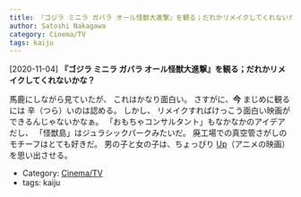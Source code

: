 ```yaml
---
title: 『ゴジラ ミニラ ガバラ オール怪獣大進撃』を観る；だれかリメイクしてくれないかな？
author: Satoshi Nakagawa
category: Cinema/TV
tags: kaiju 
---
```


[2020-11-04] **『ゴジラ ミニラ ガバラ オール怪獣大進撃』を観る；だれかリメイクしてくれないかな？** 

 馬鹿にしながら見ていたが、
これはかなり面白い。
さすがに、**今** まじめに観るには
辛（つら）いのは認める。
しかし、
リメイクすればけっこう面白い映画ができるんじゃないかなぁ。
「おもちゃコンサルタント」もなかなかのアイデアだし、
「怪獣島」はジュラシックパークみたいだ。
廃工場での真空管さがしのモチーフはとても好きだ。
男の子と女の子は、ちょっぴり
[Up](https://en.wikipedia.org/wiki/Up_(2009_film))（アニメの映画）を思い出させる。

- Category: [Cinema/TV](https://merapano.github.io/categories.html#Cinema/TV)
- tags: kaiju 
